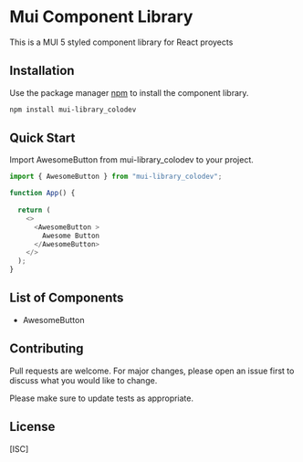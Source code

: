 # Mui Component Library

This is a MUI 5 styled component library for React proyects

## Installation

Use the package manager [npm](https://www.npmjs.com/) to install the component library.

```bash
npm install mui-library_colodev
```

## Quick Start

Import AwesomeButton from mui-library_colodev to your project.

```javascript
import { AwesomeButton } from "mui-library_colodev";

function App() {
  
  return (
    <>
      <AwesomeButton >
        Awesome Button
      </AwesomeButton>
    </>
  );
}
```

## List of Components

- AwesomeButton

## Contributing
Pull requests are welcome. For major changes, please open an issue first to discuss what you would like to change.

Please make sure to update tests as appropriate.

## License
[ISC]